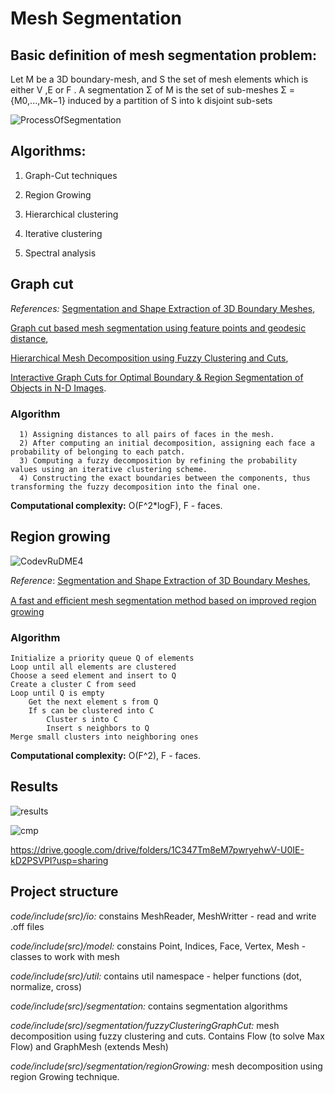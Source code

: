 # Mesh Segmentation

## Basic definition of mesh segmentation problem:

Let M be a 3D boundary-mesh, and S the set of mesh elements which is either V ,E or F . A segmentation Σ of M is the set of sub-meshes Σ ={M0,...,Mk−1} induced by a partition of S into k disjoint sub-sets

![ProcessOfSegmentation](https://user-images.githubusercontent.com/64921559/136804832-459d4cea-d97f-4742-ad1f-6594a26d4ab3.jpg)


## Algorithms:
  1) Graph-Cut techniques

  2) Region Growing

  3) Hierarchical clustering

  4) Iterative clustering

  5) Spectral analysis


## Graph cut

_References:_ 
[Segmentation and Shape Extraction of 3D Boundary Meshes](https://github.com/timofeysaybel/MeshSegmentation/files/7322933/Segmentation.and.Shape.Extraction.of.3D.Boundary.Meshes.pdf), 

[Graph cut based mesh segmentation using feature points and geodesic distance](https://github.com/timofeysaybel/MeshSegmentation/files/7322936/Graph.cut.based.mesh.segmentation.using.feature.points.and.geodesic.distance.pdf), 

[Hierarchical Mesh Decomposition using Fuzzy Clustering and Cuts](https://github.com/timofeysaybel/MeshSegmentation/files/7322938/Hierarchical.Mesh.Decomposition.using.Fuzzy.Clustering.and.Cuts.pdf), 

[Interactive Graph Cuts for Optimal Boundary & Region Segmentation of Objects in N-D Images](https://github.com/timofeysaybel/MeshSegmentation/files/7322939/Interactive.Graph.Cuts.for.Optimal.Boundary.Region.Segmentation.of.Objects.in.N-D.Images.pdf).


### Algorithm

      1) Assigning distances to all pairs of faces in the mesh.
      2) After computing an initial decomposition, assigning each face a probability of belonging to each patch.
      3) Computing a fuzzy decomposition by refining the probability values using an iterative clustering scheme.
      4) Constructing the exact boundaries between the components, thus transforming the fuzzy decomposition into the final one.

**Computational complexity:** O(F^2*logF), F - faces.

## Region growing

![CodevRuDME4](https://user-images.githubusercontent.com/64921559/136807392-af47ab47-7039-421c-a66e-98463fc9f3c2.jpg)

_Reference_:
[Segmentation and Shape Extraction of 3D Boundary Meshes](https://github.com/timofeysaybel/MeshSegmentation/files/7323103/Segmentation.and.Shape.Extraction.of.3D.Boundary.Meshes.pdf),

[A fast and eﬃcient mesh segmentation method based on
improved region growing](https://github.com/timofeysaybel/MeshSegmentation/files/7323108/A.fast.and.e.cient.mesh.segmentation.method.based.on.improved.region.growing.pdf)

### Algorithm

    Initialize a priority queue Q of elements
    Loop until all elements are clustered
    Choose a seed element and insert to Q
    Create a cluster C from seed
    Loop until Q is empty
        Get the next element s from Q
        If s can be clustered into C
            Cluster s into C
            Insert s neighbors to Q
    Merge small clusters into neighboring ones

**Computational complexity:** O(F^2), F - faces.

## Results

![results](https://user-images.githubusercontent.com/64921559/139658202-0910d9a1-c224-47e8-89ad-631eeb8f2481.png)

![cmp](https://user-images.githubusercontent.com/64921559/139659698-2cad9a9b-f242-4fe7-b7dc-3c60912a70cc.png)

https://drive.google.com/drive/folders/1C347Tm8eM7pwryehwV-U0IE-kD2PSVPI?usp=sharing

## Project structure 
  _code/include(src)/io:_ constains MeshReader, MeshWritter - read and write .off files

  _code/include(src)/model:_ constains Point, Indices, Face, Vertex, Mesh - classes to work with mesh

  _code/include(src)/util:_ contains util namespace - helper functions (dot, normalize, cross)

  _code/include(src)/segmentation:_ contains segmentation algorithms

  _code/include(src)/segmentation/fuzzyClusteringGraphCut:_ mesh decomposition using fuzzy clustering and cuts. Contains Flow (to solve Max Flow) and GraphMesh
    (extends Mesh)

  _code/include(src)/segmentation/regionGrowing:_ mesh decomposition using region Growing technique. 

